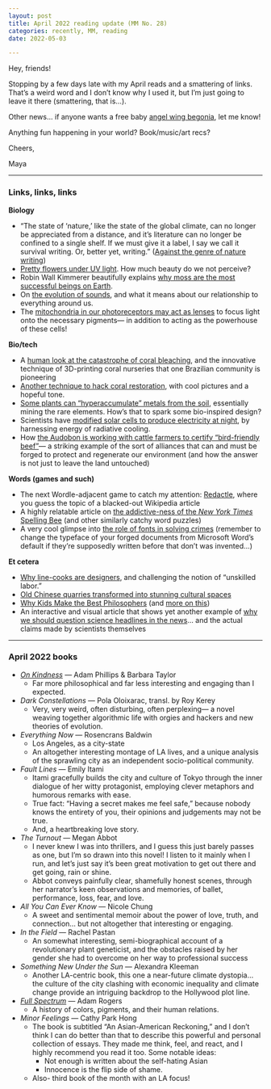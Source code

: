 ```yaml
---
layout: post
title: April 2022 reading update (MM No. 28)
categories: recently, MM, reading
date: 2022-05-03

---
```


Hey, friends!

Stopping by a few days late with my April reads and a smattering of links. That’s a weird word and I don’t know why I used it, but I’m just going to leave it there (smattering, that is...). 

Other news... if anyone wants a free baby [angel wing begonia](https://www.thespruce.com/grow-cane-type-begonias-1902482), let me know!

Anything fun happening in your world? Book/music/art recs?

Cheers,

Maya

---

### Links, links, links

**Biology**

- “The state of ‘nature,’ like the state of the global climate, can no longer be appreciated from a distance, and it’s literature can no longer be confined to a single shelf. If we must give it a label, I say we call it survival writing. Or, better yet, writing.” ([Against the genre of nature writing](https://lithub.com/nature-writing-is-survival-writing-on-rethinking-a-genre/?utm_source=Sailthru&utm_medium=email&utm_campaign=Lit%20Hub%20Weekly:%20April%2016%2C%202022&utm_term=lithub_weekly_master_list))
- [Pretty flowers under UV light](https://www.thisiscolossal.com/2022/04/debora-lombardi-uv-flower-photos/?utm_source=join1440&utm_medium=email&utm_placement=newsletter). How much beauty do we not perceive?
- Robin Wall Kimmerer beautifully explains [why moss are the most successful beings on Earth](https://emergencemagazine.org/essay/ancient-green/).
- On [the evolution of sounds](https://emergencemagazine.org/interview/listening-and-the-crisis-of-inattention/), and what it means about our relationship to everything around us.
- The [mitochondria in our photoreceptors may act as lenses](https://www.quantamagazine.org/mitochondria-double-as-tiny-lenses-in-the-eye-20220405/) to focus light onto the necessary pigments— in addition to acting as the powerhouse of these cells!

**Bio/tech**

- A [human look at the catastrophe of coral bleaching](https://grist.org/science/how-a-town-tethered-to-coral-learned-to-save-its-reef-and-itself/?utm_medium=email&utm_source=newsletter&utm_campaign=weekly), and the innovative technique of 3D-printing coral nurseries that one Brazilian community is pioneering
- [Another technique to hack coral restoration](https://www.vox.com/recode/23016412/coral-reef-restoration-climate-change), with cool pictures and a hopeful tone.
- [Some plants can “hyperaccumulate” metals from the soil](https://www.theguardian.com/commentisfree/2022/apr/15/farm-metal-from-plants-life-on-earth-climate-breakdown?e=715441b5019ccd23972a18e0e5f4c72c3dcb10db491a7f7c7de2a2d0a204459e), essentially mining the rare elements. How’s that to spark some bio-inspired design?
- Scientists have [modified solar cells to produce electricity at night](https://www.anthropocenemagazine.org/2022/04/engineers-have-made-solar-cells-produce-electricity-at-night/?utm_source=rss&utm_medium=rss&utm_campaign=engineers-have-made-solar-cells-produce-electricity-at-night&utm_source=rss&utm_medium=rss&utm_campaign=engineers-have-made-solar-cells-produce-electricity-at-night), by harnessing energy of radiative cooling.
- How [the Audobon is working with cattle farmers to certify “bird-friendly beef”](https://thecounter.org/audubon-society-bird-friendly-beef-conservation-ranching-grasslands-cattle/)— a striking example of the sort of alliances that can and must be forged to protect and regenerate our environment (and how the answer is not just to leave the land untouched)

**Words (games and such)**

- The next Wordle-adjacent game to catch my attention: [Redactle](https://www.redactle.com), where you guess the topic of a blacked-out Wikipedia article
- A highly relatable article on [the addictive-ness of the *New York Times* Spelling Bee](https://lithub.com/how-word-puzzles-tickle-the-brain-and-satisfy-the-soul/?utm_source=Sailthru&utm_medium=email&utm_campaign=Lit%20Hub%20Weekly:%20April%2030%2C%202022&utm_term=lithub_weekly_master_list) (and other similarly catchy word puzzles)
- A very cool glimpse into [the role of fonts in solving crimes](https://www.wired.com/story/meet-the-font-detectives-who-ferret-out-fakery/?utm_source=I+love+typography+too&utm_campaign=08dfa62577-MIT-Apr-2022&utm_medium=email&utm_term=0_cc7765d7d4-08dfa62577-504261554) (remember to change the typeface of your forged documents from Microsoft Word’s default if they’re supposedly written before that don’t was invented…)

**Et cetera**

- [Why line-cooks are designers](https://thisismold.com/restaurant-labor/line-cooks-are-designers#nl-3), and challenging the notion of “unskilled labor.”
- [Old Chinese quarries transformed into stunning cultural spaces](https://www.dezeen.com/2022/04/24/dna-design-and-architecture-jinyun-quarries/?utm_medium=email&utm_campaign=Dezeen%20Debate%20761&utm_content=Dezeen%20Debate%20761+CID_24af701e052b9acf77fdce7bfeff6f49&utm_source=Dezeen%20Mail&utm_term=Read%20more)
- [Why Kids Make the Best Philosophers](https://www.theatlantic.com/ideas/archive/2022/04/kids-philosophy-questions/629650/) (and [more on this](https://emilyoster.substack.com/p/nasty-brutish-and-short?token=eyJ1c2VyX2lkIjoyNTM4MzMyNywicG9zdF9pZCI6NTMyMTE3NDgsIl8iOiJJUWpKNSIsImlhdCI6MTY1MTU4MzI4NSwiZXhwIjoxNjUxNTg2ODg1LCJpc3MiOiJwdWItMjk3NzAiLCJzdWIiOiJwb3N0LXJlYWN0aW9uIn0.kzVQkMZhShBUmcKsIYwO2VGdBeFau4DPiyQ_99Qk-KQ&s=r))
- An interactive and visual article that shows yet another example of [why we should question science headlines in the news](https://pudding.cool/2022/04/random/)… and the actual claims made by scientists themselves

---

### April 2022 books

- *[On Kindness](https://mayasheth.github.io/2022/04/03/on-kindness)* — Adam Phillips & Barbara Taylor
    - Far more philosophical and far less interesting and engaging than I expected.
- *Dark Constellations* — Pola Oloixarac, transl. by Roy Kerey
    - Very, very weird, often disturbing, often perplexing— a novel weaving together algorithmic life with orgies and hackers and new theories of evolution.
- *Everything Now* — Rosencrans Baldwin
    - Los Angeles, as a city-state
    - An altogether interesting montage of LA lives, and a unique analysis of the sprawling city as an independent socio-political community.
- *Fault Lines* — Emily Itami
    - Itami gracefully builds the city and culture of Tokyo through the inner dialogue of her witty protagonist, employing clever metaphors and humorous remarks with ease.
    - True fact: “Having a secret makes me feel safe,” because nobody knows the entirety of you, their opinions and judgements may not be true.
    - And, a heartbreaking love story.
- *The Turnout* — Megan Abbot
    - I never knew I was into thrillers, and I guess this just barely passes as one, but I’m so drawn into this novel! I listen to it mainly when I run, and let’s just say it’s been great motivation to get out there and get going, rain or shine.
    - Abbot conveys painfully clear, shamefully honest scenes, through her narrator’s keen observations and memories, of ballet, performance, loss, fear, and love.
- *All You Can Ever Know* — Nicole Chung
    - A sweet and sentimental memoir about the power of love, truth, and connection… but not altogether that interesting or engaging.
- *In the Field* — Rachel Pastan
    - An somewhat interesting, semi-biographical account of a revolutionary plant geneticist, and the obstacles raised by her gender she had to overcome on her way to professional success
- *Something New Under the Sun* — Alexandra Kleeman
    - Another LA-centric book, this one a near-future climate dystopia… the culture of the city clashing with economic inequality and climate change provide an intriguing backdrop to the Hollywood plot line.
- *[Full Spectrum](https://mayasheth.github.io/2022/04/29/full-spectrum)* — Adam Rogers
    - A history of colors, pigments, and their human relations.
- *Minor Feelings —* Cathy Park Hong
    - The book is subtitled “An Asian-American Reckoning,” and I don’t think I can do better than that to describe this powerful and personal collection of essays. They made me think, feel, and react, and I highly recommend you read it too. Some notable ideas:
        - Not enough is written about the self-hating Asian
        - Innocence is the flip side of shame.
    - Also- third book of the month with an LA focus!
